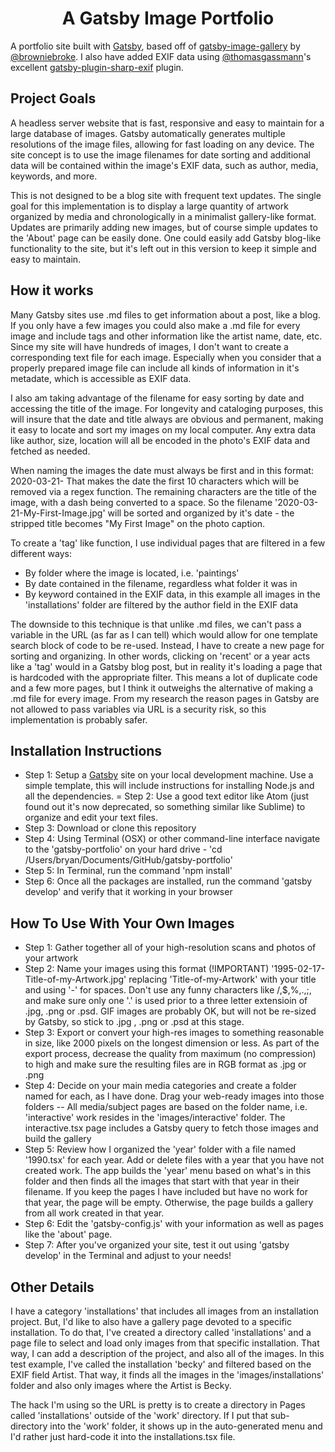 <h1 align="center">
  A Gatsby Image Portfolio
</h1>

A portfolio site built with [Gatsby](https://www.gatsbyjs.com/), based off of [gatsby-image-gallery](https://github.com/browniebroke/gatsby-image-gallery) by [@browniebroke](https://github.com/browniebroke). I also have added EXIF data using [@thomasgassmann](https://github.com/thomasgassmann)'s excellent [gatsby-plugin-sharp-exif](https://github.com/thomasgassmann/gatsby-plugin-sharp-exif) plugin.

## Project Goals

A headless server website that is fast, responsive and easy to maintain for a large database of images. Gatsby automatically generates multiple resolutions of the image files, allowing for fast loading on any device. The site concept is to use the image filenames for date sorting and additional data will be contained within the image's EXIF data, such as author, media, keywords, and more.

This is not designed to be a blog site with frequent text updates. The single goal for this implementation is to display a large quantity of artwork organized by media and chronologically in a minimalist gallery-like format. Updates are primarily adding new images, but of course simple updates to the 'About' page can be easily done. One could easily add Gatsby blog-like functionality to the site, but it's left out in this version to keep it simple and easy to maintain.

## How it works

Many Gatsby sites use .md files to get information about a post, like a blog. If you only have a few images you could also make a .md file for every image and include tags and other information like the artist name, date, etc. Since my site will have hundreds of images, I don't want to create a corresponding text file for each image. Especially when you consider that a properly prepared image file can include all kinds of information in it's metadate, which is accessible as EXIF data. 

I also am taking advantage of the filename for easy sorting by date and accessing the title of the image. For longevity and cataloging purposes, this will insure that the date and title always are obvious and permanent, making it easy to locate and sort my images on my local computer. Any extra data like author, size, location will all be encoded in the photo's EXIF data and fetched as needed. 

When naming the images the date must always be first and in this format:  2020-03-21-  That makes the date the first 10 characters which will be removed via a regex function. The remaining characters are the title of the image, with a dash being converted to a space. So the filename '2020-03-21-My-First-Image.jpg' will be sorted and organized by it's date - the stripped title becomes "My First Image" on the photo caption.

To create a 'tag' like function, I use individual pages that are filtered in a few different ways:
- By folder where the image is located, i.e. 'paintings'
- By date contained in the filename, regardless what folder it was in
- By keyword contained in the EXIF data, in this example all images in the 'installations' folder are filtered by the author field in the EXIF data

The downside to this technique is that unlike .md  files, we can't pass a variable in the URL (as far as I can tell) which would allow for one template search block of code to be re-used. Instead, I have to create a new page for sorting and organizing. In other words, clicking on 'recent' or a year acts like a 'tag' would in a Gatsby blog post, but in reality it's loading a page that is hardcoded with the appropriate filter. This means a lot of duplicate code and a few more pages, but I think it outweighs the alternative of making a .md file for every image. From my research the reason pages in Gatsby are not allowed to pass variables via URL is a security risk, so this implementation is probably safer.

## Installation Instructions

- Step 1: Setup a [Gatsby](https://www.gatsbyjs.com/) site on your local development machine. Use a simple template, this will include instructions for installing Node.js and all the dependencies.
= Step 2: Use a good text editor like Atom (just found out it's now deprecated, so something similar like Sublime) to organize and edit your text files.
- Step 3: Download or clone this repository
- Step 4: Using Terminal (OSX) or other command-line interface navigate to the 'gatsby-portfolio' on your hard drive - 'cd /Users/bryan/Documents/GitHub/gatsby-portfolio'
- Step 5: In Terminal, run the command 'npm install'
- Step 6: Once all the packages are installed, run the command 'gatsby develop' and verify that it working in your browser

## How To Use With Your Own Images

- Step 1: Gather together all of your high-resolution scans and photos of your artwork
- Step 2: Name your images using this format (!IMPORTANT) '1995-02-17-Title-of-my-Artwork.jpg' replacing 'Title-of-my-Artwork' with your title and using '-' for spaces. Don't use any funny characters like /,$,%,.,;, and make sure only one '.' is used prior to a three letter extensioin of .jpg, .png or .psd. GIF images are probably OK, but will not be re-sized by Gatsby, so stick to .jpg , .png or .psd at this stage.
- Step 3: Export or convert your high-res images to something reasonable in size, like 2000 pixels on the longest dimension or less. As part of the export process, decrease the quality from maximum (no compression) to high and make sure the resulting files are in RGB format as .jpg or .png
- Step 4: Decide on your main media categories and create a folder named for each, as I have done. Drag your web-ready images into those folders
-- All media/subject pages are based on the folder name, i.e. 'interactive' work resides in the 'images/interactive' folder. The interactive.tsx page includes a Gatsby query to fetch those images and build the gallery
- Step 5: Review how I organized the 'year' folder with a file named '1990.tsx' for each year. Add or delete files with a year that you have not created work. The app builds the 'year' menu based on what's in this folder and then finds all the images that start with that year in their filename. If you keep the pages I have included but have no work for that year, the page will be empty. Otherwise, the page builds a gallery from all work created in that year.
- Step 6: Edit the 'gatsby-config.js' with your information as well as pages like the 'about' page.
- Step 7: After you've organized your site, test it out using 'gatsby develop' in the Terminal and adjust to your needs!

## Other Details

I have a category 'installations' that includes all images from an installation project. But, I'd like to also have a gallery page devoted to a specific installation. To do that, I've created a directory called 'installations' and a page file to select and load only images from that specific installation. That way, I can add a description of the project, and also all of the images. In this test example, I've called the installation 'becky' and filtered based on the EXIF field Artist. That way, it finds all the images in the 'images/installations' folder and also only images where the Artist is Becky.

The hack I'm using so the URL is pretty is to create a directory in Pages called 'installations' outside of the 'work' directory. If I put that sub-directory into the 'work' folder, it shows up in the auto-generated menu and I'd rather just hard-code it into the installations.tsx file.

